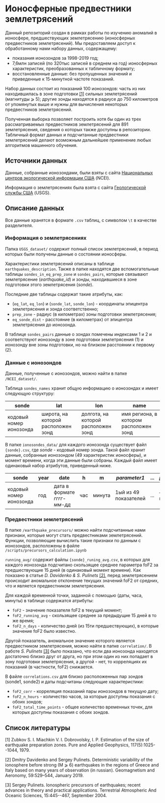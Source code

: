 # Ионосферные предвестники землетрясений

Данный репозиторий создан в рамках работы по изучению аномалий в ионосфере, предшествующих землетрясению (ионосферных предвестников землетрясений). Мы предоставляем доступ к обработанному нами набору данных, содержащему:
- показания ионозондов за 1998-2019 год;
- 7,6млн записей (по 320тыс записей в среднем на год) ионосферных характеристик, преобразованных к табличному формату;
- восстановленные данные: без пропущенных значений и приведенные к 15-минутной частоте показаний.

Набор данных состоит из показаний 100 ионозондов: часть из них находившилась в зоне подготовки [[1]](#prep) сильных землетрясений (магнитуды ⩾ 5); другие зонды находятся в радиусе до 750 километров от упомянутых выше
и нужны для вычисления некоторых предвестников землетрясений.

Полученная выборка позволяет построить хотя бы один из трех рассматриваемых предвестников землетрясений для 891 землетрясения, сведения о которых также доступны в репозитории. Табличный формат данных и подсчитанные предвестники землетрясений делают возможным дальнейшее применение любых алгоритмов машинного обучения.

## Источники данных

Данные, собранные ионозондами, были взяты с сайта [Национальных центров экологической информации США](https://www.ngdc.noaa.gov/stp/iono/ionogram.html) (NCEI). 

Информация о землетрясениях была взята с сайта [Геологической службы США](https://www.usgs.gov/natural-hazards/earthquake-hazards/earthquakes) (USGS).

## Описание данных
Все данные хранятся в формате ```.csv``` таблиц, с символом ```\t``` в качестве разделителя.

### Информация о землетрясениях
Папка ```USGS_dataset/``` содержит полный список землетрясений, в период которых были получены данные о состоянии ионосферы.

Характеристики землетрясений описаны в таблице ```earthquakes_description```. Также в папке находятся две вспомогательные таблицы ```sondes_in_eq_prep_zone``` и ```sondes_pairs```, которые связывают землетрясениe (_earthquake_id_) и зонды, находившиеся в зоне подготовки этого землетрясения (_sonde_). 

Последние две таблицы содержат такие атрибуты, как:
- (```eq_lat```, ```eq_lon```) и (```sonde_lat```, ```sonde_lon```) - координаты эпицентра землетрясения и зонда соответственно;
- ```prep_zone``` - радиус (в километрах) зоны подготовки землетрясения;
- ```eq_sonde_dist``` - расстояние (в километрах) от эпицентра землетрясения до ионозонда.

В таблице ```sondes_pairs``` данные о зондах помечены индексами 1 и 2 и соответствуют ионозонду в зоне подготовки землетрясения (1) и ионозонду вне зоны подготовки, но на близком расстоянии к первому (2). 

### Данные с ионозондов
Данные, полученные с ионозондов, можно найти в папке ```/NCEI_dataset/```.

Таблица ```sondes_names```  хранит общую информацию о ионозондах и имеет следующую структуру:

| sonde |	lat |	lon |	name |
|-------|-----|-----|------|
| кодовый номер ионозонда | широта, на которой расположен зонд | долгота, на которой расположен зонд | имя региона, в котором расположен зонд | 

В папке ```ionosondes_data/``` для каждого ионозонда существует файл ```{sonde}.csv```, где _sonde_ - кодовый номер зонда. Такой файл хранит данные, собранные ионозондом (49 характеристик ионосферы), и момент времени, когда эти данные были собраны. Каждый файл имеет одинаковый набор атрибутов, приведенный ниже.


| sonde |	year | date |	h |	m | _parameter1_ | ... | _parameter49_ |
|-------|------|------|---|---|--------------|---|---------------|
| кодовый номер ионозонда | год | дата в формате _гггг-мм-дд_ | час | минута | 1ый из 49 показателей | ... | 49ый из 49 показателей | 

### Предвестники землетрясений

В папке ```/earthquake_precursors/``` можно найти подсчитанные нами признаки, которые могут стать предвестниками землетрясений. Функции, позволяющие вычислить такие признаки по данным с ионозондов, расположены в файле ```/scripts/precursors_calculation.ipynb```

```running_avg/``` содержит файлы ```{sonde}_runing_avg.csv```, в которых для каждого ионозонда подсчитано скользящее среднее параметра foF2 за предшествующие 15 дней (в одинаковый момент времени). Как показано в статье _D. Davidenko & S. Pulinets_ [[2]](#mask), перед землетрясением происходит аномальное отклонение текущих значений foF2 от средних, что и является предвестником землетрясения. 

Для каждой временной точки, заданной с помощью (даты, часа, минуты) в таблице содержатся атрибуты:
- ```foF2``` - значение показателя foF2 в текущий момент;
- ```foF2_running_avg``` - скользящее среднее за предыдущие 15 дней в то же время;
- ```foF2_n_days``` - количество дней (из 15ти предшествующих), в которые значение foF2 было известно.

Другой показатель, аномальное значение которого является предвестником землетрясения, можно найти в папке ```correlation/```. В работе _S. Pulinets_ [[3]](#corr) было показано, что если два ионозонда находятся достаточно близко друг от друга, но при этом один из них попадает в зону подготовки землетрясения, а другой - нет, то корреляциях их показаний (в частности, foF2) снижается. 

В файле ```correlations.csv``` для близко расположенных пар зондов (sonde1, sonde2) и даты подсчитаны следующие характеристики:
- ```foF2_corr``` - корреляция показаний пары ионозондов в текущую дату;	
- ```foF2_n_hours``` - количество часов, за которые доступны показания с обоих зондов;
- ```foF2_total_time_points``` - общее количество временных точек, для которых доступны показания с обоих зондов.

## Список литературы

<a name="prep">[1]</a>  Zubkov S. I. Miachkin V. I. Dobrovolsky, I. P. Estimation of the size of earthquake
preparation zones. Pure and Applied Geophysics, 117(5):1025--1044, 1979.

<a name="mask">[2]</a>  Dmitry Davidenko and Sergey Pulinets. Deterministic variability of the ionosphere before strong (M ⩾  6) earthquakes in the regions of Greece and Italy based on many years of observation (in russian). Geomagnetism and Aeronomy, 59:529–544, January 2019.

<a name="corr">[3]</a> Sergey Pulinets. Ionospheric precursors of earthquakes; recent advances in theory and practical applications. Terrestrial Atmospheric And Oceanic Sciences, 15:445--467, September 2004.
